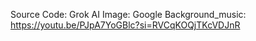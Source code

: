 Source Code: Grok AI
Image: Google 
Background_music: https://youtu.be/PJpA7YoGBlc?si=RVCqKOQjTKcVDJnR
